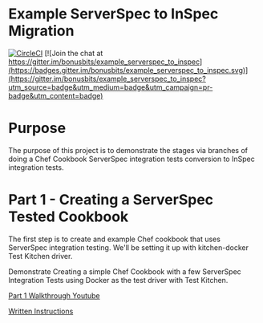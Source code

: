 # Example ServerSpec to InSpec Migration
[![CircleCI](https://circleci.com/gh/bonusbits/example_serverspec_to_inspec/tree/01_serverspec.svg?style=shield)](https://circleci.com/gh/bonusbits/example_serverspec_to_inspec/tree/01_serverspec)
[![Join the chat at https://gitter.im/bonusbits/example_serverspec_to_inspec](https://badges.gitter.im/bonusbits/example_serverspec_to_inspec.svg)](https://gitter.im/bonusbits/example_serverspec_to_inspec?utm_source=badge&utm_medium=badge&utm_campaign=pr-badge&utm_content=badge)

# Purpose
The purpose of this project is to demonstrate the stages via branches of doing a Chef Cookbook ServerSpec integration tests conversion to InSpec integration tests. 

# Part 1 - Creating a ServerSpec Tested Cookbook
The first step is to create and example Chef cookbook that uses ServerSpec integration testing. 
We'll be setting it up with kitchen-docker Test Kitchen driver.

Demonstrate Creating a simple Chef Cookbook with a few ServerSpec Integration Tests using Docker as the test driver with Test Kitchen.

[Part 1 Walkthrough Youtube](https://www.youtube.com/watch?v=E0q4nIZ5QXg&list=PLy2eDDzDOIEr9N2o6qeBj-7gGy0M3KQNA)

[Written Instructions](https://www.bonusbits.com/wiki/HowTo:Migrate_ServerSpec_Integration_Tests_to_InSpec_for_Chef_Cookbook)